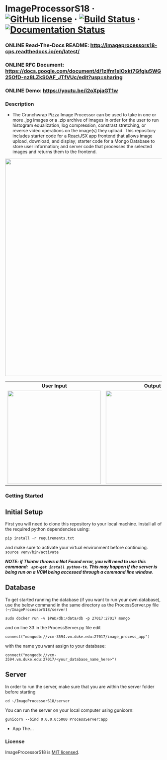# ImageProcessorS18 &middot; [![GitHub license](https://img.shields.io/badge/license-MIT-blue.svg)](https://github.com/facebook/react/blob/master/LICENSE) &middot; [![Build Status](https://travis-ci.org/kjans123/ImageProcessorS18.svg?branch=master)](https://travis-ci.org/kjans123/ImageProcessorS18) &middot; [![Documentation Status](https://readthedocs.org/projects/imageprocessors18-cps/badge/?version=latest)](http://imageprocessors18-cps.readthedocs.io/en/latest/?badge=latest)

### ONLINE Read-The-Docs README: http://imageprocessors18-cps.readthedocs.io/en/latest/
### ONLINE RFC Document: https://docs.google.com/document/d/1zIfm1slOxkt7Gfgiu5WG25OfD-nz8LZkS0AF_JTfVUc/edit?usp=sharing
### ONLINE Demo: https://youtu.be/i2oXpjaGT1w

### Description

* The Crunchwrap Pizza Image Processor can be used to take in one or more .jpg images or a .zip archive of images in order for the user to run histogram equalization, log compression, constrast stretching, or reverse video operations on the image(s) they upload. This repository includes starter code for a ReactJSX app frontend that allows image upload, download, and display; starter code for a Mongo Database to store user information; and server code that processes the selected images and returns them to the frontend.

<img src="https://user-images.githubusercontent.com/24235476/39473111-2f73adf8-4d1b-11e8-8d19-27a584e2de02.png" width="700"/>
<div align="center"><table align="center">
  <tr><th>User Input</th><th>Output</th></tr>
<tr><td><img src="https://user-images.githubusercontent.com/24235476/39538195-fba57750-4e09-11e8-8fbd-b58212e37637.png" width="300"/></td><td><img src="https://user-images.githubusercontent.com/24235476/39538174-ef37ca9a-4e09-11e8-86a5-6020e3c53d75.png" width="300"/></td></tr>
</table></div>

### Getting Started

## Initial Setup
First you will need to clone this repository to your local machine. Install all of the required python dependencies using:
```
pip install -r requirements.txt
```
and make sure to activate your virtual environment before continuing. ```source venv/bin/activate ```

   ***NOTE: if Tkinter throws a Not Found error, you will need to use this command: ``` apt-get install python-tk```. This may happen if the server is being run on a VCM being accessed through a command line window.***
    
## Database
To get started running the database (if you want to run your own database), use the below command in the same directory as the ProcessServer.py file ```(~/ImageProcessorS18/server)```
```
sudo docker run -v $PWD/db:/data/db -p 27017:27017 mongo
```
and on line 33 in the ProcessServer.py file edit
```
connect("mongodb://vcm-3594.vm.duke.edu:27017/image_process_app")
```
with the name you want assign to your database:
```
connect("mongodb://vcm-3594.vm.duke.edu:27017/<your_database_name_here>")
```

## Server
In order to run the server, make sure that you are within the server folder before starting
```
cd ~/ImageProcessorS18/server
```
You can run the server on your local computer using gunicorn:
```
gunicorn --bind 0.0.0.0:5000 ProcessServer:app
```
* App
The...

### License

ImageProcessorS18 is [MIT licensed](./LICENSE).
